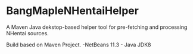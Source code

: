 # BangMapleNHentaiHelper
A Maven Java dekstop-based helper tool for pre-fetching and processing NHentai sources.

Build based on Maven Project.
-NetBeans 11.3 - Java JDK8
